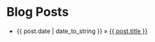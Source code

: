 Blog Posts
==========

-   {{ post.date | date\_to\_string }} » [{{ post.title }}](%7B%7B%20post.url%20%7D%7D)
